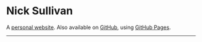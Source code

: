 # Nick Sullivan

A [personal website]. Also available on [GitHub], using [GitHub Pages].

---

[personal website]: https://nickdavesullivan.com/
[GitHub]: https://nick-sullivan.github.io/
[GitHub Pages]: https://docs.github.com/en/pages
